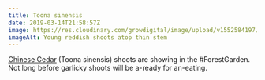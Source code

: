 ```yaml
---
title: Toona sinensis
date: 2019-03-14T21:58:57Z
image: https://res.cloudinary.com/growdigital/image/upload/v1552584197/shoots-F9511B0B.jpg
imageAlt: Young reddish shoots atop thin stem
---
```


[Chinese Cedar](http://temperate.theferns.info/viewtropical.php?id=Toona+sinensis) (Toona sinensis) shoots are showing in the #ForestGarden. Not long before garlicky shoots will be a-ready for an-eating.
